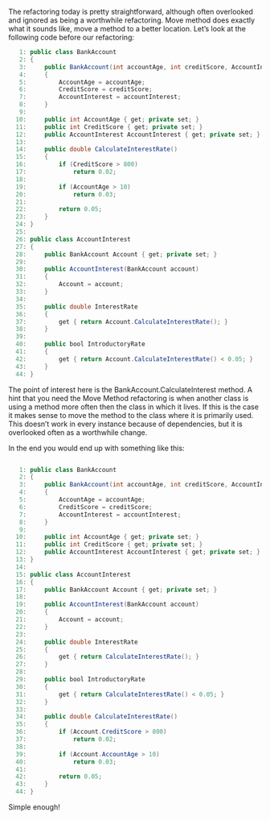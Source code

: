 The refactoring today is pretty straightforward, although often overlooked and ignored as being a worthwhile refactoring. Move method does exactly what it sounds like, move a method to a better location. Let’s look at the following code before our refactoring:
```Java
   1: public class BankAccount
   2: {
   3:     public BankAccount(int accountAge, int creditScore, AccountInterest accountInterest)
   4:     {
   5:         AccountAge = accountAge;
   6:         CreditScore = creditScore;
   7:         AccountInterest = accountInterest;
   8:     }
   9:  
  10:     public int AccountAge { get; private set; }
  11:     public int CreditScore { get; private set; }
  12:     public AccountInterest AccountInterest { get; private set; }
  13:  
  14:     public double CalculateInterestRate()
  15:     {
  16:         if (CreditScore > 800)
  17:             return 0.02;
  18:  
  19:         if (AccountAge > 10)
  20:             return 0.03;
  21:  
  22:         return 0.05;
  23:     }
  24: }
  25:  
  26: public class AccountInterest
  27: {
  28:     public BankAccount Account { get; private set; }
  29:  
  30:     public AccountInterest(BankAccount account)
  31:     {
  32:         Account = account;
  33:     }
  34:  
  35:     public double InterestRate
  36:     {
  37:         get { return Account.CalculateInterestRate(); }
  38:     }
  39:  
  40:     public bool IntroductoryRate
  41:     {
  42:         get { return Account.CalculateInterestRate() < 0.05; }
  43:     }
  44: }
```

The point of interest here is the BankAccount.CalculateInterest method. A hint that you need the Move Method refactoring is when another class is using a method more often then the class in which it lives. If this is the case it makes sense to move the method to the class where it is primarily used. This doesn’t work in every instance because of dependencies, but it is overlooked often as a worthwhile change.

In the end you would end up with something like this:
```Java

   1: public class BankAccount
   2: {
   3:     public BankAccount(int accountAge, int creditScore, AccountInterest accountInterest)
   4:     {
   5:         AccountAge = accountAge;
   6:         CreditScore = creditScore;
   7:         AccountInterest = accountInterest;
   8:     }
   9:  
  10:     public int AccountAge { get; private set; }
  11:     public int CreditScore { get; private set; }
  12:     public AccountInterest AccountInterest { get; private set; }
  13: }
  14:  
  15: public class AccountInterest
  16: {
  17:     public BankAccount Account { get; private set; }
  18:  
  19:     public AccountInterest(BankAccount account)
  20:     {
  21:         Account = account;
  22:     }
  23:  
  24:     public double InterestRate
  25:     {
  26:         get { return CalculateInterestRate(); }
  27:     }
  28:  
  29:     public bool IntroductoryRate
  30:     {
  31:         get { return CalculateInterestRate() < 0.05; }
  32:     }
  33:  
  34:     public double CalculateInterestRate()
  35:     {
  36:         if (Account.CreditScore > 800)
  37:             return 0.02;
  38:  
  39:         if (Account.AccountAge > 10)
  40:             return 0.03;
  41:  
  42:         return 0.05;
  43:     }
  44: }
 ```
Simple enough!